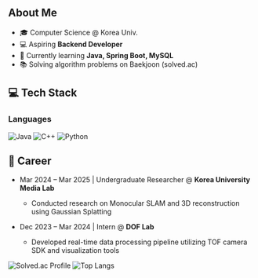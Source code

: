 ##  About Me
- 🎓 Computer Science @ Korea Univ.
- 💻 Aspiring **Backend Developer**
- 🌱 Currently learning **Java, Spring Boot, MySQL**
- 📚 Solving algorithm problems on Baekjoon (solved.ac)

## 💻 Tech Stack

### Languages
![Java](https://img.shields.io/badge/Java-007396?style=for-the-badge&logo=openjdk&logoColor=white)
![C++](https://img.shields.io/badge/C++-00599C?style=for-the-badge&logo=cplusplus&logoColor=white)
![Python](https://img.shields.io/badge/Python-3776AB?style=for-the-badge&logo=python&logoColor=white)


## 💼 Career
- Mar 2024 – Mar 2025 | Undergraduate Researcher @ **Korea University Media Lab**
  - Conducted research on Monocular SLAM and 3D reconstruction using Gaussian Splatting

- Dec 2023 – Mar 2024 | Intern @ **DOF Lab**
  - Developed real-time data processing pipeline utilizing TOF camera SDK and visualization tools

![Solved.ac Profile](http://mazassumnida.wtf/api/v2/generate_badge?boj=wjdgh9806)
![Top Langs](https://github-readme-stats.vercel.app/api/top-langs/?username=jun9ho&layout=compact&theme=radical)
